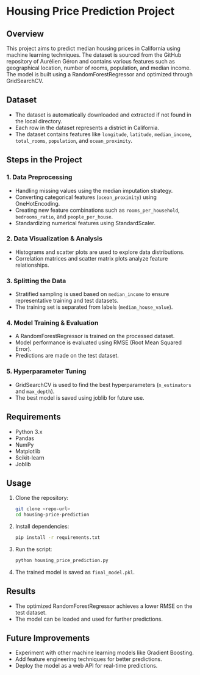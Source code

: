 # Housing Price Prediction Project

## Overview
This project aims to predict median housing prices in California using machine learning techniques. The dataset is sourced from the GitHub repository of Aurélien Géron and contains various features such as geographical location, number of rooms, population, and median income. The model is built using a RandomForestRegressor and optimized through GridSearchCV.

## Dataset
- The dataset is automatically downloaded and extracted if not found in the local directory.
- Each row in the dataset represents a district in California.
- The dataset contains features like `longitude`, `latitude`, `median_income`, `total_rooms`, `population`, and `ocean_proximity`.

## Steps in the Project
### 1. Data Preprocessing
- Handling missing values using the median imputation strategy.
- Converting categorical features (`ocean_proximity`) using OneHotEncoding.
- Creating new feature combinations such as `rooms_per_household`, `bedrooms_ratio`, and `people_per_house`.
- Standardizing numerical features using StandardScaler.

### 2. Data Visualization & Analysis
- Histograms and scatter plots are used to explore data distributions.
- Correlation matrices and scatter matrix plots analyze feature relationships.

### 3. Splitting the Data
- Stratified sampling is used based on `median_income` to ensure representative training and test datasets.
- The training set is separated from labels (`median_house_value`).

### 4. Model Training & Evaluation
- A RandomForestRegressor is trained on the processed dataset.
- Model performance is evaluated using RMSE (Root Mean Squared Error).
- Predictions are made on the test dataset.

### 5. Hyperparameter Tuning
- GridSearchCV is used to find the best hyperparameters (`n_estimators` and `max_depth`).
- The best model is saved using joblib for future use.

## Requirements
- Python 3.x
- Pandas
- NumPy
- Matplotlib
- Scikit-learn
- Joblib

## Usage
1. Clone the repository:
   ```sh
   git clone <repo-url>
   cd housing-price-prediction
   ```
2. Install dependencies:
   ```sh
   pip install -r requirements.txt
   ```
3. Run the script:
   ```sh
   python housing_price_prediction.py
   ```
4. The trained model is saved as `final_model.pkl`.

## Results
- The optimized RandomForestRegressor achieves a lower RMSE on the test dataset.
- The model can be loaded and used for further predictions.

## Future Improvements
- Experiment with other machine learning models like Gradient Boosting.
- Add feature engineering techniques for better predictions.
- Deploy the model as a web API for real-time predictions.

